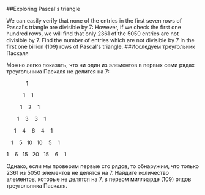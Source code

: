 ##Exploring Pascal's triangle

We can easily verify that none of the entries in the first seven rows of Pascal's triangle are divisible by 7:
However, if we check the first one hundred rows, we will find that only 2361 of the 5050 entries are not divisible by 7.
Find the number of entries which are not divisible by 7 in the first one billion (109) rows of Pascal's triangle.
##Исследуем треугольник Паскаля

Можно легко показать, что ни один из элементов в первых семи рядах треугольника Паскаля не делится на 7:


 
 
 
 
 
 
 1


 
 
 
 
 
 1
 
 1


 
 
 
 
 1
 
 2
 
 1


 
 
 
 1
 
 3
 
 3
 
 1


 
 
 1
 
 4
 
 6
 
 4
 
 1


 
 1
 
 5
 
10
 
10
 
 5
 
 1


1
 
 6
 
15
 
20
 
15
 
 6
 
 1


Однако, если мы проверим первые сто рядов, то обнаружим, что только 2361 из 5050 элементов не делятся на 7.
Найдите количество элементов, которые не делятся на 7, в первом миллиарде (109) рядов треугольника Паскаля.

